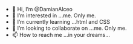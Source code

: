 - 👋 Hi, I’m @DamianAlceo
- 👀 I’m interested in ...me. Only me.
- 🌱 I’m currently learning ...html and CSS
- 💞️ I’m looking to collaborate on ...me. Only me. 
- 📫 How to reach me ...in your dreams...

<!---
DamianAlceo/DamianAlceo is a ✨ special ✨ repository because its `README.md` (this file) appears on your GitHub profile.
You can click the Preview link to take a look at your changes.
--->
